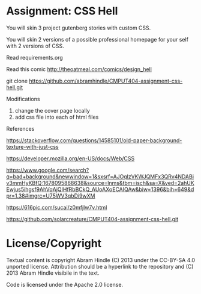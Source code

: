 Assignment: CSS Hell
====================

You will skin 3 project gutenberg stories with custom CSS.

You will skin 2 versions of a possible professional homepage for your
self with 2 versions of CSS.

Read requirements.org

Read this comic http://theoatmeal.com/comics/design_hell

git clone https://github.com/abramhindle/CMPUT404-assignment-css-hell.git

Modifications

1. change the cover page locally
2. add css file into each of html files

References

https://stackoverflow.com/questions/14585101/old-paper-background-texture-with-just-css

https://developer.mozilla.org/en-US/docs/Web/CSS

https://www.google.com/search?q=bad+background&newwindow=1&sxsrf=AJOqlzVKWJQMFx3QRv4NDABiv3mmHyKBfQ:1678095868638&source=lnms&tbm=isch&sa=X&ved=2ahUKEwjus5ihgsf9AhVqAjQIHfRbBCkQ_AUoAXoECAIQAw&biw=1396&bih=649&dpr=1.38#imgrc=U75WV3qbDi9wXM

https://616pic.com/sucai/z0mfjlw7v.html

https://github.com/solarcreature/CMPUT404-assignment-css-hell.git

License/Copyright
=================

Textual content is copyright Abram Hindle (C) 2013 under the CC-BY-SA
4.0 unported license. Attribution should be a hyperlink to the
repository and (C) 2013 Abram Hindle visibile in the text.

Code is licensed under the Apache 2.0 license.


